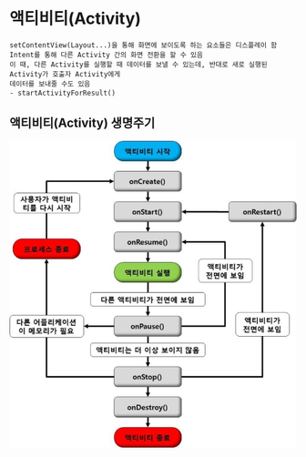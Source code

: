 # 액티비티(Activity)
```
setContentView(Layout...)을 통해 화면에 보이도록 하는 요소들은 디스플레이 함
Intent를 통해 다른 Activity 간의 화면 전환을 할 수 있음
이 때, 다른 Activity를 실행할 때 데이터를 보낼 수 있는데, 반대로 새로 실행된 Activity가 호출자 Activity에게
데이터를 보내줄 수도 있음
- startActivityForResult()
```

## 액티비티(Activity) 생명주기
![android-activity](images/android-activity.jpg)
